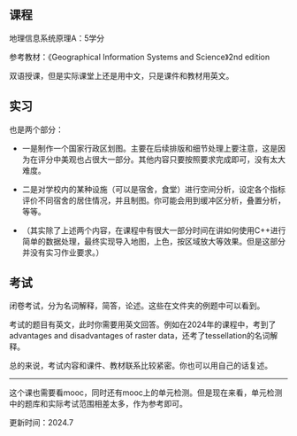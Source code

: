## 课程

地理信息系统原理A：5学分



参考教材：《Geographical Information Systems and Science》2nd edition  

双语授课，但是实际课堂上还是用中文，只是课件和教材用英文。

## 实习

也是两个部分：

- 一是制作一个国家行政区划图。主要在后续排版和细节处理上要注意，这是因为在评分中美观也占很大一部分。其他内容只要按照要求完成即可，没有太大难度。

- 二是对学校内的某种设施（可以是宿舍，食堂）进行空间分析，设定各个指标评价不同宿舍的居住情况，并且制图。你可能会用到缓冲区分析，叠置分析，等等。

- （其实除了上述两个内容，在课程中有很大一部分时间在讲如何使用C++进行简单的数据处理，最终实现导入地图，上色，按区域放大等效果。但是这部分并没有实习作业要求。）

## 考试

闭卷考试，分为名词解释，简答，论述。这些在文件夹的例题中可以看到。

考试的题目有英文，此时你需要用英文回答。例如在2024年的课程中，考到了 advantages and disadvantages of raster data，还考了tessellation的名词解释。

总的来说，考试内容和课件、教材联系比较紧密。你也可以用自己的话复述。



---

这个课也需要看mooc，同时还有mooc上的单元检测。但是现在来看，单元检测中的题库和实际考试范围相差太多，作为参考即可。



更新时间：2024.7
